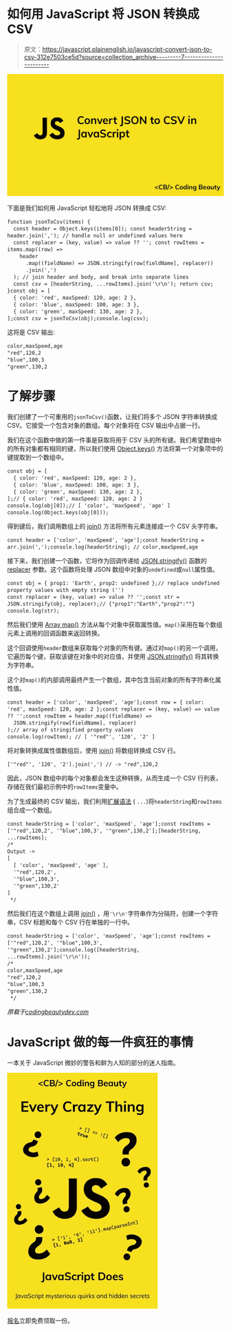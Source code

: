 # 如何用 JavaScript 将 JSON 转换成 CSV

> 原文：<https://javascript.plainenglish.io/javascript-convert-json-to-csv-312e7503ce5d?source=collection_archive---------7----------------------->

![](img/6587a8de65396b2533e0d7d450cfc6fb.png)

下面是我们如何用 JavaScript 轻松地将 JSON 转换成 CSV:

```
function jsonToCsv(items) {
  const header = Object.keys(items[0]); const headerString = header.join(','); // handle null or undefined values here
  const replacer = (key, value) => value ?? ''; const rowItems = items.map((row) =>
    header
      .map((fieldName) => JSON.stringify(row[fieldName], replacer))
      .join(',')
  ); // join header and body, and break into separate lines
  const csv = [headerString, ...rowItems].join('\r\n'); return csv;
}const obj = [
  { color: 'red', maxSpeed: 120, age: 2 },
  { color: 'blue', maxSpeed: 100, age: 3 },
  { color: 'green', maxSpeed: 130, age: 2 },
];const csv = jsonToCsv(obj);console.log(csv);
```

这将是 CSV 输出:

```
color,maxSpeed,age
"red",120,2
"blue",100,3
"green",130,2
```

# 了解步骤

我们创建了一个可重用的`jsonToCsv()`函数，让我们将多个 JSON 字符串转换成 CSV。它接受一个包含对象的数组。每个对象将在 CSV 输出中占据一行。

我们在这个函数中做的第一件事是获取将用于 CSV 头的所有键。我们希望数组中的所有对象都有相同的键，所以我们使用 [Object.keys()](https://developer.mozilla.org/en-US/docs/Web/JavaScript/Reference/Global_Objects/Object/keys) 方法将第一个对象项中的键提取到一个数组中。

```
const obj = [
  { color: 'red', maxSpeed: 120, age: 2 },
  { color: 'blue', maxSpeed: 100, age: 3 },
  { color: 'green', maxSpeed: 130, age: 2 },
];// { color: 'red', maxSpeed: 120, age: 2 }
console.log(obj[0]);// [ 'color', 'maxSpeed', 'age' ]
console.log(Object.keys(obj[0]));
```

得到键后，我们调用数组上的 [join()](https://developer.mozilla.org/en-US/docs/Web/JavaScript/Reference/Global_Objects/Array/join) 方法将所有元素连接成一个 CSV 头字符串。

```
const header = ['color', 'maxSpeed', 'age'];const headerString = arr.join(',');console.log(headerString); // color,maxSpeed,age
```

接下来，我们创建一个函数，它将作为回调传递给 [JSON.stringify()](https://developer.mozilla.org/en-US/docs/Web/JavaScript/Reference/Global_Objects/JSON/stringify) 函数的 [replacer](https://developer.mozilla.org/en-US/docs/Web/JavaScript/Reference/Global_Objects/JSON/stringify#the_replacer_parameter) 参数。这个函数将处理 JSON 数组中对象的`undefined`或`null`属性值。

```
const obj = { prop1: 'Earth', prop2: undefined };// replace undefined property values with empty string ('')
const replacer = (key, value) => value ?? '';const str = JSON.stringify(obj, replacer);// {"prop1":"Earth","prop2":""}
console.log(str);
```

然后我们使用 [Array map()](https://developer.mozilla.org/en-US/docs/Web/JavaScript/Reference/Global_Objects/Array/map) 方法从每个对象中获取属性值。`map()`采用在每个数组元素上调用的回调函数来返回转换。

这个回调使用`header`数组来获取每个对象的所有键。通过对`map()`的另一个调用，它遍历每个键，获取该键在对象中的对应值，并使用 [JSON.stringify()](https://developer.mozilla.org/en-US/docs/Web/JavaScript/Reference/Global_Objects/JSON/stringify) 将其转换为字符串。

这个对`map()`的内部调用最终产生一个数组，其中包含当前对象的所有字符串化属性值。

```
const header = ['color', 'maxSpeed', 'age'];const row = { color: 'red', maxSpeed: 120, age: 2 };const replacer = (key, value) => value ?? '';const rowItem = header.map((fieldName) =>
  JSON.stringify(row[fieldName], replacer)
);// array of stringified property values
console.log(rowItem); // [ '"red"', '120', '2' ]
```

将对象转换成属性值数组后，使用 [join()](https://developer.mozilla.org/en-US/docs/Web/JavaScript/Reference/Global_Objects/Array/join) 将数组转换成 CSV 行。

```
['"red"', '120', '2'].join(',') // -> "red",120,2
```

因此，JSON 数组中的每个对象都会发生这种转换，从而生成一个 CSV 行列表，存储在我们最初示例中的`rowItems`变量中。

为了生成最终的 CSV 输出，我们利用[扩展语法](https://developer.mozilla.org/en-US/docs/Web/JavaScript/Reference/Operators/Spread_syntax) ( `...`)将`headerString`和`rowItems`组合成一个数组。

```
const headerString = ['color', 'maxSpeed', 'age'];const rowItems = ['"red",120,2', '"blue",100,3', '"green",130,2'];[headerString, ...rowItems];
/*
Output ->
[
  [ 'color', 'maxSpeed', 'age' ],
  '"red",120,2',
  '"blue",100,3',
  '"green",130,2'
]
 */
```

然后我们在这个数组上调用 [join()](https://developer.mozilla.org/en-US/docs/Web/JavaScript/Reference/Global_Objects/Array/join) ，用`'\r\n'`字符串作为分隔符，创建一个字符串，CSV 标题和每个 CSV 行在单独的一行中。

```
const headerString = ['color', 'maxSpeed', 'age'];const rowItems = ['"red",120,2', '"blue",100,3', '"green",130,2'];console.log([headerString, ...rowItems].join('\r\n'));
/*
color,maxSpeed,age
"red",120,2
"blue",100,3
"green",130,2
 */
```

*原载于*[*codingbeautydev.com*](https://cbdev.link/89c712)

# JavaScript 做的每一件疯狂的事情

一本关于 JavaScript 微妙的警告和鲜为人知的部分的迷人指南。

![](img/143ee152ba78025ea8643ba5b9726a20.png)

[报名](https://cbdev.link/d3c4eb)立即免费领取一份。
